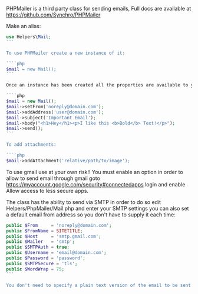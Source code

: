 PHPMailer is a third party class for sending emails, Full docs are available at https://github.com/Synchro/PHPMailer

Make an alias:

````php
use Helpers\Mail;
```

To use PHPMailer create a new instance of it:

````php
$mail = new Mail();
```

Once an instance has been created all the properties are available to you, a typical example:

````php
$mail = new Mail();
$mail->setFrom('noreply@domain.com');
$mail->addAddress('user@domain.com');
$mail->subject('Important Email');
$mail->body("<h1>Hey</h1><p>I like this <b>Bold</b> Text!</p>");
$mail->send();
```

To add attachments:

````php
$mail->addAttachment('relative/path/to/image');
````

To use gmail use at your own risk!! You must enable an option in order to allow to send email through gmail goto https://myaccount.google.com/security#connectedapps login and enable Allow access to less secure apps.

The class has the ability to send via SMTP in order to do so edit Helpers/PhpMailer/Mail.php and enter your SMTP settings you can also set a default email from address so you don't have to supply it each time:

````php
public $From     = 'noreply@domain.com';
public $FromName = SITETITLE;
public $Host     = 'smtp.gmail.com';
public $Mailer   = 'smtp';
public $SMTPAuth = true;                         
public $Username = 'email@domain.com';                         
public $Password = 'password';                         
public $SMTPSecure = 'tls';                         
public $WordWrap = 75;
```

You don't need to specify a plain text version of the email to be sent out, this is done automatically from the supplied body.